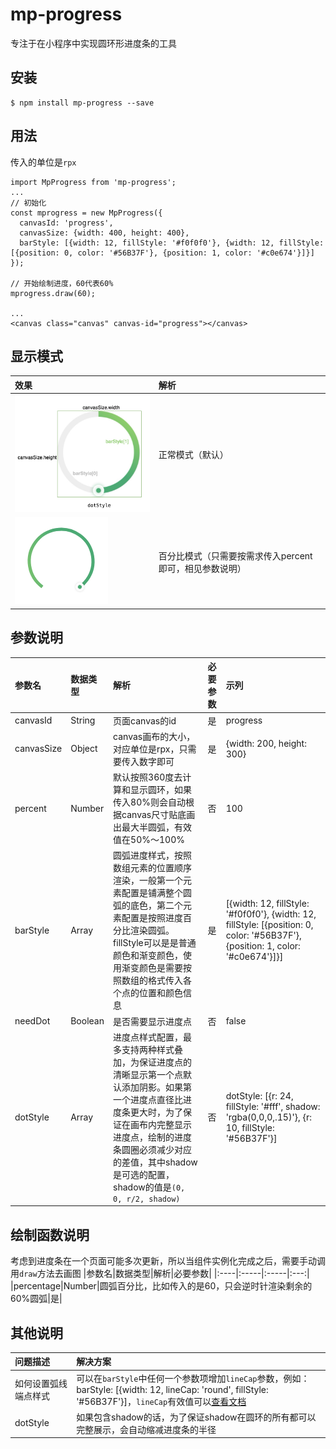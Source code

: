 # mp-progress
专注于在小程序中实现圆环形进度条的工具

## 安装
```
$ npm install mp-progress --save
```

## 用法
传入的单位是`rpx`
```
import MpProgress from 'mp-progress';
...
// 初始化
const mprogress = new MpProgress({
  canvasId: 'progress',
  canvasSize: {width: 400, height: 400},
  barStyle: [{width: 12, fillStyle: '#f0f0f0'}, {width: 12, fillStyle: [{position: 0, color: '#56B37F'}, {position: 1, color: '#c0e674'}]}]
});

// 开始绘制进度，60代表60%
mprogress.draw(60);

...
<canvas class="canvas" canvas-id="progress"></canvas>
```
## 显示模式
|效果|解析|
|:----|:-----|
|![正常模式](/assets/images/params.png)|正常模式（默认）|
|![百分比模式](/assets/images/percent.png)|百分比模式（只需要按需求传入percent即可，相见参数说明）|

## 参数说明

|参数名|数据类型|解析|必要参数|示列|
|:----|:-----|:-----|:---:|:-----|
|canvasId|String|页面canvas的id|是|progress|
|canvasSize|Object|canvas画布的大小，对应单位是rpx，只需要传入数字即可|是|{width: 200, height: 300}|
|percent|Number|默认按照360度去计算和显示圆环，如果传入80%则会自动根据canvas尺寸贴底画出最大半圆弧，有效值在50%～100%|否|100|
|barStyle|Array|圆弧进度样式，按照数组元素的位置顺序渲染，一般第一个元素配置是铺满整个圆弧的底色，第二个元素配置是按照进度百分比渲染圆弧。fillStyle可以是是普通颜色和渐变颜色，使用渐变颜色是需要按照数组的格式传入各个点的位置和颜色信息|是|[{width: 12, fillStyle: '#f0f0f0'}, {width: 12, fillStyle: [{position: 0, color: '#56B37F'}, {position: 1, color: '#c0e674'}]}]|
|needDot|Boolean|是否需要显示进度点|否|false|
|dotStyle|Array|进度点样式配置，最多支持两种样式叠加，为保证进度点的清晰显示第一个点默认添加阴影。如果第一个进度点直径比进度条更大时，为了保证在画布内完整显示进度点，绘制的进度条圆圈必须减少对应的差值，其中shadow是可选的配置，shadow的值是`(0, 0, r/2, shadow)`|否|dotStyle: [{r: 24, fillStyle: '#fff', shadow: 'rgba(0,0,0,.15)'}, {r: 10, fillStyle: '#56B37F'}]|

## 绘制函数说明
考虑到进度条在一个页面可能多次更新，所以当组件实例化完成之后，需要手动调用`draw`方法去画图
|参数名|数据类型|解析|必要参数|
|:----|:-----|:-----|:---:|
|percentage|Number|圆弧百分比，比如传入的是60，只会逆时针渲染剩余的60%圆弧|是|

## 其他说明
|问题描述|解决方案|
|:----|:-----|
|如何设置弧线端点样式|可以在`barStyle`中任何一个参数项增加`lineCap`参数，例如：barStyle: [{width: 12, lineCap: 'round', fillStyle: '#56B37F'}]，`lineCap`有效值可以[查看文档](https://developers.weixin.qq.com/miniprogram/dev/api/canvas/CanvasContext.setLineCap.html)|
|dotStyle|如果包含shadow的话，为了保证shadow在圆环的所有都可以完整展示，会自动缩减进度条的半径|
